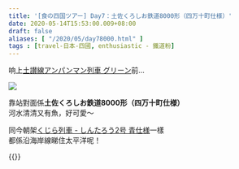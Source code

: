```yaml
---
title: '[食の四国ツアー] Day7：土佐くろしお鉄道8000形（四万十町仕様）'
date: 2020-05-14T15:53:00.009+08:00
draft: false
aliases: [ "/2020/05/day78000.html" ]
tags : [travel-日本-四國, enthusiastic - 鐵道粉]
---
```


响上[土讃線アンパンマン列車 グリーン](https://hidie.net/shikoku7k/)前...

![](/images/shikoku7j.jpg)

靠站對面係**土佐くろしお鉄道8000形（四万十町仕様）**   
河水清清又有魚，好可愛～
  

同今朝架[くじら列車 - しんたろう2号 青仕様](https://hidie.net/shikoku7c/)一樣  
都係沿海岸線睇住太平洋呢！

  
{{<shikoku>}}
